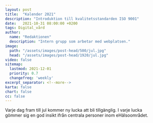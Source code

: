 ```yaml
---
layout: post
title:  "Kalender 2021"
description: "Introduktion till kvalitetsstandarden ISO 9001"
date:   2021-10-31 08:00:00 +0200
tags: Digital_vård
author:
  name: "Redaktionen"
  description: "Intern grupp som arbetar med webplatsen."
image:
  path: "/assets/images/post-head/500/jul.jpg"
  head: "/assets/images/post-head/1920/jul.jpg"
video: false
sitemap:
  lastmod: 2021-12-01
  priority: 0.7
  changefreq: 'weekly'
excerpt_separator: <!--more-->
karta: false
chart: false
cc: false
---
```


Varje dag fram till jul kommer ny lucka att bli tillgänglig. I varje lucka gömmer sig en god insikt ifrån centrala personer inom eHälsoområdet.

<!--more-->

